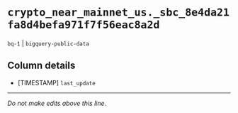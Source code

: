 # `crypto_near_mainnet_us._sbc_8e4da21fa8d4befa971f7f56eac8a2d`
`bq-1` | `bigquery-public-data`

## Column details
* [TIMESTAMP] `last_update`

-------------------------------------------------------------------------------
*Do not make edits above this line.*
